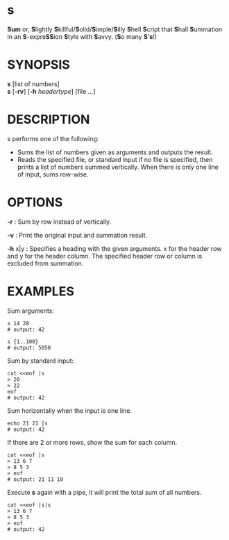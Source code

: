# s
**Sum** or, **S**lightly **S**killful/**S**olid/**S**imple/**S**illy **S**hell **S**cript that **S**hall **S**ummation in an **S**-expre**SS**ion **S**tyle with **S**avvy. (**S**o many **S**'**s**!)

# SYNOPSIS

**s** \[list of numbers\] \
**s** \[**-rv**\] \[**-h** *headertype*\] \[file \...\]

# DESCRIPTION

s performs one of the following:

  - Sums the list of numbers given as arguments and outputs the result.
  - Reads the specified file, or standard input if no file is specified, then prints a list of numbers summed vertically. 
    When there is only one line of input, sums row-wise.

# OPTIONS

**-r**
:   Sum by row instead of vertically.

**-v**
:   Print the original input and summation result.

**-h** x\|y
:   Specifies a heading with the given arguments. x for the header row and y for the header column. The specified header row or column is excluded from summation.

# EXAMPLES

Sum arguments:
```shell
s 14 28
# output: 42

s {1..100}
# output: 5050
```

Sum by standard input:
```shell
cat <<eof |s
> 20
> 22
eof
# output: 42
```

Sum horizontally when the input is one line.

```shell
echo 21 21 |s
# output: 42
```

If there are 2 or more rows, show the sum for each column.

```shell
cat <<eof |s
> 13 6 7
> 8 5 3
> eof
# output: 21 11 10
```

Execute **s** again with a pipe, it will print the total sum of all
numbers.

```shell
cat <<eof |s|s
> 13 6 7
> 8 5 3
> eof
# output: 42
```
